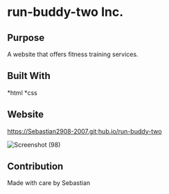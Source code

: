 # run-buddy-two Inc.


## Purpose
A website that offers fitness training services.


## Built With
*html
*css

## Website
https://Sebastian2908-2007.git;hub.io/run-buddy-two

![Screenshot (98)](https://user-images.githubusercontent.com/77297220/137243674-ba417ba5-be9d-4670-868d-665657d50848.png)

## Contribution
 Made with care by Sebastian
